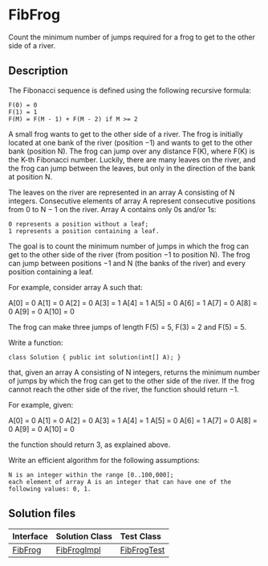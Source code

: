 # FibFrog

Count the minimum number of jumps required for a frog to get to the other side of a river.

## Description

The Fibonacci sequence is defined using the following recursive formula:

    F(0) = 0
    F(1) = 1
    F(M) = F(M - 1) + F(M - 2) if M >= 2

A small frog wants to get to the other side of a river. The frog is initially located at one bank of the river (position −1) and wants to get to the other bank (position N). The frog can jump over any distance F(K), where F(K) is the K-th Fibonacci number. Luckily, there are many leaves on the river, and the frog can jump between the leaves, but only in the direction of the bank at position N.

The leaves on the river are represented in an array A consisting of N integers. Consecutive elements of array A represent consecutive positions from 0 to N − 1 on the river. Array A contains only 0s and/or 1s:

	0 represents a position without a leaf;
	1 represents a position containing a leaf.

The goal is to count the minimum number of jumps in which the frog can get to the other side of the river (from position −1 to position N). The frog can jump between positions −1 and N (the banks of the river) and every position containing a leaf.

For example, consider array A such that:

  A[0] = 0
  A[1] = 0
  A[2] = 0
  A[3] = 1
  A[4] = 1
  A[5] = 0
  A[6] = 1
  A[7] = 0
  A[8] = 0
  A[9] = 0
  A[10] = 0

The frog can make three jumps of length F(5) = 5, F(3) = 2 and F(5) = 5.

Write a function:

	class Solution { public int solution(int[] A); }

that, given an array A consisting of N integers, returns the minimum number of jumps by which the frog can get to the other side of the river. If the frog cannot reach the other side of the river, the function should return −1.

For example, given:

  A[0] = 0
  A[1] = 0
  A[2] = 0
  A[3] = 1
  A[4] = 1
  A[5] = 0
  A[6] = 1
  A[7] = 0
  A[8] = 0
  A[9] = 0
  A[10] = 0

the function should return 3, as explained above.

Write an efficient algorithm for the following assumptions:

	N is an integer within the range [0..100,000];
	each element of array A is an integer that can have one of the following values: 0, 1.

## Solution files

|  Interface | Solution Class  | Test Class  |
| :------------ | :------------ | :------------ |
| [FibFrog](../../../src/main/java/com/iamandu/codechallenger/problems/codility/fibonaccinumbers/FibFrog.java)  |  [FibFrogImpl](../../../src/main/java/com/iamandu/codechallenger/solutions/wescley/codility/fibonaccinumbers/FibFrogImpl.java) | [FibFrogTest](../../../src/test/java/com/iamandu/codechallenger/solutions/wescley/codility/fibonaccinumbers/FibFrogTest.java)  |
